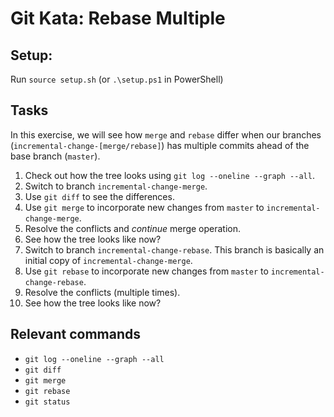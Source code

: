 # Git Kata: Rebase Multiple

## Setup:

Run `source setup.sh` (or `.\setup.ps1` in PowerShell)

## Tasks

In this exercise, we will see how `merge` and `rebase` differ when our branches (`incremental-change-[merge/rebase]`) has multiple commits ahead of the base branch (`master`).

1. Check out how the tree looks using `git log --oneline --graph --all`.
2. Switch to branch `incremental-change-merge`.
3. Use `git diff` to see the differences.
4. Use `git merge` to incorporate new changes from `master` to `incremental-change-merge`.
5. Resolve the conflicts and *continue* merge operation.
6. See how the tree looks like now?
7. Switch to branch `incremental-change-rebase`. This branch is basically an initial copy of `incremental-change-merge`.
8. Use `git rebase` to incorporate new changes from `master` to `incremental-change-rebase`.
9. Resolve the conflicts (multiple times).
10. See how the tree looks like now?

## Relevant commands
- `git log --oneline --graph --all`
- `git diff`
- `git merge`
- `git rebase`
- `git status`
